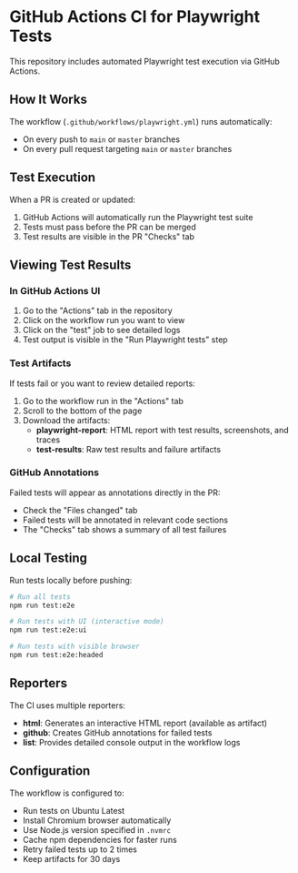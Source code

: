 # GitHub Actions CI for Playwright Tests

This repository includes automated Playwright test execution via GitHub Actions.

## How It Works

The workflow (`.github/workflows/playwright.yml`) runs automatically:
- On every push to `main` or `master` branches
- On every pull request targeting `main` or `master` branches

## Test Execution

When a PR is created or updated:
1. GitHub Actions will automatically run the Playwright test suite
2. Tests must pass before the PR can be merged
3. Test results are visible in the PR "Checks" tab

## Viewing Test Results

### In GitHub Actions UI
1. Go to the "Actions" tab in the repository
2. Click on the workflow run you want to view
3. Click on the "test" job to see detailed logs
4. Test output is visible in the "Run Playwright tests" step

### Test Artifacts
If tests fail or you want to review detailed reports:
1. Go to the workflow run in the "Actions" tab
2. Scroll to the bottom of the page
3. Download the artifacts:
   - **playwright-report**: HTML report with test results, screenshots, and traces
   - **test-results**: Raw test results and failure artifacts

### GitHub Annotations
Failed tests will appear as annotations directly in the PR:
- Check the "Files changed" tab
- Failed tests will be annotated in relevant code sections
- The "Checks" tab shows a summary of all test failures

## Local Testing

Run tests locally before pushing:
```bash
# Run all tests
npm run test:e2e

# Run tests with UI (interactive mode)
npm run test:e2e:ui

# Run tests with visible browser
npm run test:e2e:headed
```

## Reporters

The CI uses multiple reporters:
- **html**: Generates an interactive HTML report (available as artifact)
- **github**: Creates GitHub annotations for failed tests
- **list**: Provides detailed console output in the workflow logs

## Configuration

The workflow is configured to:
- Run tests on Ubuntu Latest
- Install Chromium browser automatically
- Use Node.js version specified in `.nvmrc`
- Cache npm dependencies for faster runs
- Retry failed tests up to 2 times
- Keep artifacts for 30 days
